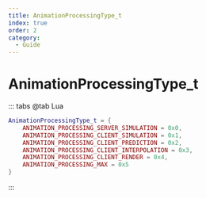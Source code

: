 ```yaml
---
title: AnimationProcessingType_t
index: true
order: 2
category:
  - Guide
---
```


# AnimationProcessingType_t
::: tabs
@tab Lua
```lua
AnimationProcessingType_t = {
    ANIMATION_PROCESSING_SERVER_SIMULATION = 0x0,
    ANIMATION_PROCESSING_CLIENT_SIMULATION = 0x1,
    ANIMATION_PROCESSING_CLIENT_PREDICTION = 0x2,
    ANIMATION_PROCESSING_CLIENT_INTERPOLATION = 0x3,
    ANIMATION_PROCESSING_CLIENT_RENDER = 0x4,
    ANIMATION_PROCESSING_MAX = 0x5
}
```
:::
